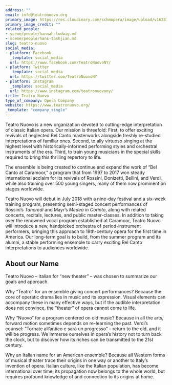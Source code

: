 ```yaml
---
address: ""
email: info@teatronuovo.org
primary_image: https://res.cloudinary.com/schmopera/image/upload/v1628103088/media/2021/08/Logo_TeatroNuovo_t0ovth.png
primary_image_credit: ""
related_people:
- scene/people/hannah-ludwig.md
- scene/people/hans-tashjian.md
slug: teatro-nuovo
social_media:
- platform: Facebook
  _template: social_media
  url: https://www.facebook.com/TeatroNuovoNY/
- platform: Twitter
  _template: social_media
  url: https://twitter.com/TeatroNuovoNY
- platform: Instagram
  _template: social_media
  url: https://www.instagram.com/teatronuovony/
title: Teatro Nuovo
type_of_company: Opera Company
website: https://www.teatronuovo.org/
_template: "company_single"
---
```

Teatro Nuovo is a new organization devoted to cutting-edge interpretation of classic Italian opera. Our mission is threefold: First, to offer exciting revivals of neglected Bel Canto masterworks alongside freshly re-studied interpretations of familiar ones.  Second, to ally virtuoso singing at the highest level with historically-informed performing styles and orchestral instruments of the era. Third, to train young musicians in the special skills required to bring this thrilling repertory to life.

The ensemble is being created to continue and expand the work of “Bel Canto at Caramoor,” a program that from 1997 to 2017 won steady international acclaim for its revivals of Rossini, Donizetti, Bellini, and Verdi, while also training over 500 young singers, many of them now prominent on stages worldwide.

Teatro Nuovo will debut in July 2018 with a nine-day festival and a six-week training program, presenting semi-staged concert performances of Rossini’s _Tancredi_ and Mayr’s _Medea in Corinto_, along with related concerts, recitals, lectures, and public master-classes. In addition to taking over the renowned vocal program established at Caramoor, Teatro Nuovo will introduce a new, handpicked orchestra of period-instrument performers, bringing this approach to 19th-century opera for the first time in America. Our long-term goal is to build, from the summer program and its alumni, a stable performing ensemble to carry exciting Bel Canto interpretations to audiences worldwide.

## About our Name

Teatro Nuovo – Italian for “new theater” – was chosen to summarize our goals and approach.

Why “Teatro” for an ensemble giving concert performances? Because the core of operatic drama lies in music and its expression. Visual elements can accompany these in many effective ways, but if the audible interpretation does not convince, the “theater” of opera cannot come to life.

Why “Nuovo” for a program centered on old music? Because in all the arts, forward motion sometimes depends on re-learning the past. Verdi’s counsel: “Tornate all’antico e sarà un progresso” – return to the old, and it will be progress. We immerse ourselves in opera’s history not to turn back the clock, but to discover how its riches can be transmitted to the 21st century.

Why an Italian name for an American ensemble? Because all Western forms of musical theater trace their origins in one way or another to Italy’s invention of opera. Italian culture, like the Italian population, has become international over time; its propagation now belongs to the whole world, but requires profound knowledge of and connection to its origins at home.